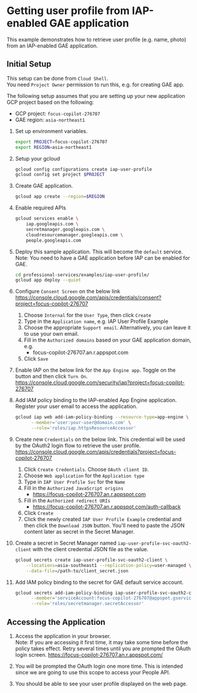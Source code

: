 # Getting user profile from IAP-enabled GAE application
This example demonstrates how to retrieve user profile (e.g. name, photo) from an IAP-enabled GAE application.

## Initial Setup
This setup can be done from `Cloud Shell`.  
You need `Project Owner` permission to run this, e.g. for creating GAE app.

The following setup assumes that you are setting up your new application GCP project based on the 
following:
* GCP project: `focus-copilot-276707`
* GAE region: `asia-northeast1`

1.  Set up environment variables.
    ```bash
    export PROJECT=focus-copilot-276707
    export REGION=asia-northeast1
    ```

1.  Setup your gcloud
    ```bash
    gcloud config configurations create iap-user-profile
    gcloud config set project $PROJECT
    ```

1.  Create GAE application.
    ```bash
    gcloud app create --region=$REGION
    ```

1.  Enable required APIs
    ```bash
    gcloud services enable \
        iap.googleapis.com \
        secretmanager.googleapis.com \
        cloudresourcemanager.googleapis.com \
        people.googleapis.com
    ```

1.  Deploy this sample application. This will become the `default` service.  
    Note: You need to have a GAE application before IAP can be enabled for GAE.
    ```bash
    cd professional-services/examples/iap-user-profile/
    gcloud app deploy --quiet
    ```
    
1.  Configure `Consent Screen` on the below link
    https://console.cloud.google.com/apis/credentials/consent?project=focus-copilot-276707
    
    1.  Choose `Internal` for the `User Type`, then click `Create`
    1.  Type in the `Application name`, e.g. IAP User Profile Example
    1.  Choose the appropriate `Support email`. Alternatively, you can leave it to use your own email.
    1.  Fill in the `Authorized domains` based on your GAE application domain, e.g.
        * focus-copilot-276707.an.r.appspot.com
    1.  Click `Save`

1.  Enable IAP on the below link for the `App Engine app`. Toggle on the button and then click `Turn On`.  
    https://console.cloud.google.com/security/iap?project=focus-copilot-276707

1.  Add IAM policy binding to the IAP-enabled App Engine application.
    Register your user email to access the application.
    ```bash
    gcloud iap web add-iam-policy-binding --resource-type=app-engine \
          --member='user:your-user@domain.com' \
          --role='roles/iap.httpsResourceAccessor'
    ```
    
1.  Create new `Credentials` on the below link. This credential will be used by the OAuth2 login
    flow to retrieve the user profile. 
    https://console.cloud.google.com/apis/credentials?project=focus-copilot-276707
    
    1.  Click `Create Credentials`. Choose `OAuth client ID`.
    1.  Choose `Web application` for the `Application type`
    1.  Type in `IAP User Profile Svc` for the `Name`
    1.  Fill in the `Authorized JavaScript origins`
        * https://focus-copilot-276707.an.r.appspot.com
    1.  Fill in the `Authorized redirect URIs`
        * https://focus-copilot-276707.an.r.appspot.com/auth-callback
    1.  Click `Create`
    1.  Click the newly created `IAP User Profile Example` credential and then click the `Download JSON` button.
        You'll need to paste the JSON content later as secret in the Secret Manager. 

1.  Create a secret in Secret Manager named `iap-user-profile-svc-oauth2-client` with the client credential JSON file as
    the value. 
    ```bash
    gcloud secrets create iap-user-profile-svc-oauth2-client \
        --locations=asia-southeast1 --replication-policy=user-managed \
        --data-file=/path-to/client_secret.json
    ```
    
1.  Add IAM policy binding to the secret for GAE default service account.
    ```bash
    gcloud secrets add-iam-policy-binding iap-user-profile-svc-oauth2-client \
          --member='serviceAccount:focus-copilot-276707@appspot.gserviceaccount.com' \
          --role='roles/secretmanager.secretAccessor'
    ```

## Accessing the Application

1.  Access the application in your browser.  
    Note: If you are accessing it first time, it may take some time before the policy takes effect.
    Retry several times until you are prompted the OAuth login screen.
    https://focus-copilot-276707.an.r.appspot.com/
    
1.  You will be prompted the OAuth login one more time.
    This is intended since we are going to use this scope to access your People API.

1.  You should be able to see your user profile displayed on the web page.
